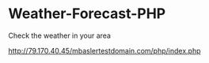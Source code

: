 # Weather-Forecast-PHP
Check the weather in your area

http://79.170.40.45/mbaslertestdomain.com/php/index.php
